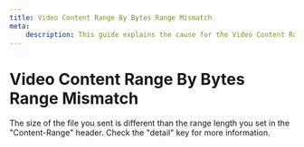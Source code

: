 ```yaml
---
title: Video Content Range By Bytes Range Mismatch
meta: 
    description: This guide explains the cause for the Video Content Range By Bytes Range Mismatch error.
---
```


# Video Content Range By Bytes Range Mismatch

The size of the file you sent is different than the range length you set in the "Content-Range" header. Check the "detail" key for more information.

